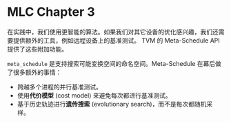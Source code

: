 # MLC Chapter 3

在实践中，我们使用更智能的算法。如果我们对其它设备的优化感兴趣，我们还需要提供额外的工具，例如远程设备上的基准测试。 TVM 的 Meta-Schedule API 提供了这些附加功能。

`meta_schedule` 是支持搜索可能变换空间的命名空间。Meta-Schedule 在幕后做了很多额外的事情：

- 跨越多个进程的并行基准测试。
- 使用**代价模型** (cost model) 来避免每次都进行基准测试。
- 基于历史轨迹进行**遗传搜索** (evolutionary search)，而不是每次都随机采样。